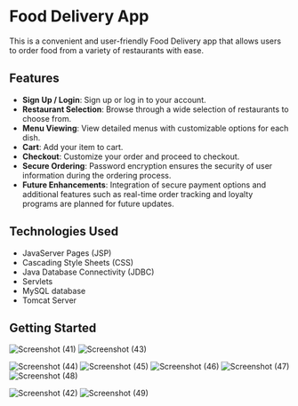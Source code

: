 # Food Delivery App

This is a convenient and user-friendly Food Delivery app that allows users to order food from a variety of restaurants with ease.

## Features

- **Sign Up / Login**: Sign up or log in to your account.
- **Restaurant Selection**: Browse through a wide selection of restaurants to choose from.
- **Menu Viewing**: View detailed menus with customizable options for each dish.
- **Cart**: Add your item to cart.
- **Checkout**: Customize your order and proceed to checkout.
- **Secure Ordering**: Password encryption ensures the security of user information during the ordering process.
- **Future Enhancements**: Integration of secure payment options and additional features such as real-time order tracking and loyalty programs are planned for future updates.

## Technologies Used

- JavaServer Pages (JSP)
- Cascading Style Sheets (CSS)
- Java Database Connectivity (JDBC)
- Servlets
- MySQL database
- Tomcat Server

## Getting Started

![Screenshot (41)](https://github.com/guddukrp/SunbaseProject/assets/91307403/4e708589-aa60-4322-b840-813cf0ca083a)
![Screenshot (43)](https://github.com/guddukrp/SunbaseProject/assets/91307403/d77d6777-4c64-4a47-ab12-9b610fb25a7e)

![Screenshot (44)](https://github.com/guddukrp/SunbaseProject/assets/91307403/35b23f02-d29c-49ba-9a1e-f1e9f6312d05)
![Screenshot (45)](https://github.com/guddukrp/SunbaseProject/assets/91307403/76e25467-c68c-42f7-8ffa-27c4c23ed7b1)
![Screenshot (46)](https://github.com/guddukrp/SunbaseProject/assets/91307403/fa15b416-68fb-4cb8-bab8-deb81ebefcf7)
![Screenshot (47)](https://github.com/guddukrp/SunbaseProject/assets/91307403/ddb42b50-19ab-4380-9f0b-9d2ff194b499)
![Screenshot (48)](https://github.com/guddukrp/SunbaseProject/assets/91307403/4d11c0df-7bc8-49d8-9d9a-499253c2146c)


![Screenshot (42)](https://github.com/guddukrp/SunbaseProject/assets/91307403/a6ed800d-7d71-4507-85a3-9f034a891dbc)
![Screenshot (49)](https://github.com/guddukrp/SunbaseProject/assets/91307403/53c90982-8456-4bf3-a0b3-803b824a68ba)
